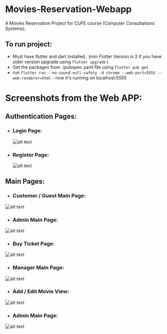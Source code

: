 # Movies-Reservation-Webapp

A Movies Reservation Project for CUFE course (Computer Consultations Systems).

## To run project:

- Must have flutter and dart installed.. (min Flutter Version is 2 if you have older version upgrade using `flutter upgrade` )
- Get the packages from ./pubspec.yaml file using `flutter pub get`
- run `flutter run --no-sound-null-safety -d chrome --web-port=5555 --web-renderer=html` - now it's running on localhost:5555

# Screenshots from the Web APP:

## Authentication Pages:

- ### Login Page:
  ![alt text](scnshots/login.png)
- ### Register Page:
  ![alt text](scnshots/Register.png)

## Main Pages:

  - ### Customer / Guest Main Page:
  ![alt text](scnshots/cust_guest.png)
  - ### Admin Main Page:
  ![alt text](scnshots/admin_mp.png)
  - ### Buy Ticket Page:
  ![alt text](scnshots/buyticket.png)
  - ### Manager Main Page:
  ![alt text](scnshots/manger.png)
  - ### Add / Edit Movie View:
  ![alt text](scnshots/add_edit.png)
  - ### Admin Main Page:
  ![alt text](scnshots/admin_mp.png)
  
  
